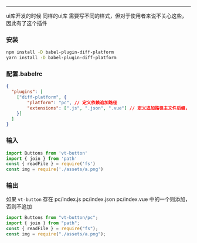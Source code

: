 ---

ui库开发的时候 同样的ui库 需要写不同的样式，但对于使用者来说不关心这些，因此有了这个插件

### 安装

```bash
npm install -D babel-plugin-diff-platform
yarn install -D babel-plugin-diff-platform
```

### 配置.babelrc

```json
{
  "plugins": [
    ["diff-platform", {
        "platform": "pc", // 定义依赖追加路径
        "extensions": [".js", ".json", ".vue"] // 定义追加路径主文件后缀， 默认 .js .json
    }]
  ]
}
```

### 输入

```javascript
import Buttons from 'vt-button'
import { join } from 'path'
const { readFile } = require('fs')
const img = require('./assets/a.png')
```

### 输出
如果 `vt-button` 存在 pc/index.js pc/index.json pc/index.vue 中的一个则添加，否则不追加
```javascript
import Buttons from "vt-button/pc";
import { join } from "path";
const { readFile } = require("fs");
const img = require("./assets/a.png");
```
